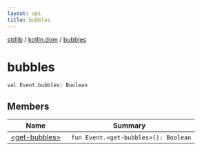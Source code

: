 ```yaml
---
layout: api
title: bubbles
---
```

[stdlib](../../index.html) / [kotlin.dom](../index.html) / [bubbles](index.html)

# bubbles

```
val Event.bubbles: Boolean
```
## Members
| Name | Summary |
|------|---------|
|[&lt;get-bubbles&gt;](_get-bubbles_.html)|&nbsp;&nbsp;`fun Event.<get-bubbles>(): Boolean`<br>|
